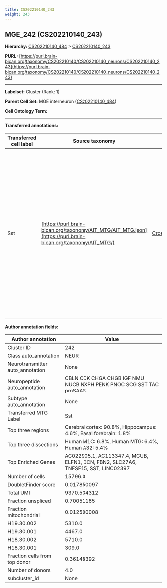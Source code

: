 ```yaml
---
title: CS202210140_243
weight: 243
---
```

## MGE_242 (CS202210140_243)
<b>Hierarchy: </b>
[CS202210140_484](../CS202210140_484) >
[CS202210140_243](../CS202210140_243)

**PURL:** [https://purl.brain-bican.org/taxonomy/CS202210140/CS202210140_neurons/CS202210140_243](https://purl.brain-bican.org/taxonomy/CS202210140/CS202210140_neurons/CS202210140_243)

---


**Labelset:** Cluster (Rank: 1)

**Parent Cell Set:** MGE interneuron ([CS202210140_484](../CS202210140_484))



**Cell Ontology Term:** 

[MARKER GENES.]: #


---

[TRANSFERRED ANNOTATIONS.]: #


**Transferred annotations:**

| Transferred cell label | Source taxonomy | Source node accession | Algorithm name | Comment |
|------------------------|-----------------|-----------------------|----------------|---------|
|Sst|[https://purl.brain-bican.org/taxonomy/AIT_MTG/AIT_MTG.json](https://purl.brain-bican.org/taxonomy/AIT_MTG/)|[CrossArea_subclass:8fa477a378](https://purl.brain-bican.org/taxonomy/AIT_MTG/CrossArea_subclass_8fa477a378)||We performed PCA (50 components) on our full dataset, trained a random forest classifier (scikit-learn, class_ weight=‘balanced’, max_depth=50) on the MTG labels, and then predicted labels for all cells. We labeled each cluster with the mode of its constituent cells if two conditions were met: more than 0.8 of predicted labels matched the mode, and the mean probability of these pre- dictions was greater than 0.8.|

[AUTHOR ANNOTATION FIELDS.]: #


**Author annotation fields:**

| Author annotation | Value |
|-------------------|-------|
|Cluster ID|242|
|Class auto_annotation|NEUR|
|Neurotransmitter auto_annotation|None|
|Neuropeptide auto_annotation|CBLN CCK CHGA CHGB IGF NMU NUCB NXPH PENK PNOC SCG SST TAC proSAAS|
|Subtype auto_annotation|None|
|Transferred MTG Label|Sst|
|Top three regions|Cerebral cortex: 90.8%, Hippocampus: 4.6%, Basal forebrain: 1.8%|
|Top three dissections|Human M1C: 6.8%, Human MTG: 6.4%, Human A32: 5.4%|
|Top Enriched Genes|AC022905.1, AC113347.4, MCUB, ELFN1, DCN, FBN2, SLC27A6, TNFSF15, SST, LINC02397|
|Number of cells|15796.0|
|DoubletFinder score|0.017850097|
|Total UMI|9370.534312|
|Fraction unspliced|0.70051165|
|Fraction mitochondrial|0.012500008|
|H19.30.002|5310.0|
|H19.30.001|4467.0|
|H18.30.002|5710.0|
|H18.30.001|309.0|
|Fraction cells from top donor|0.36148392|
|Number of donors|4.0|
|subcluster_id|None|
